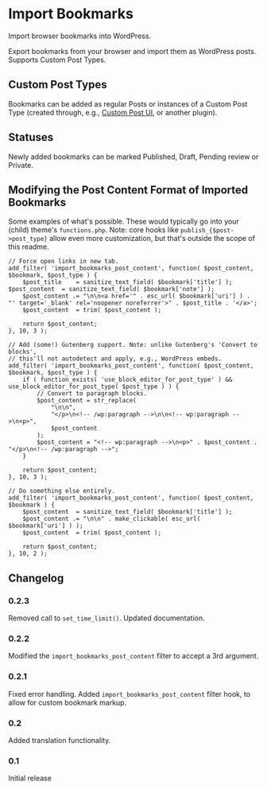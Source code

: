 # Import Bookmarks
Import browser bookmarks into WordPress.

Export bookmarks from your browser and import them as WordPress posts. Supports Custom Post Types.

## Custom Post Types
Bookmarks can be added as regular Posts or instances of a Custom Post Type (created through, e.g., [Custom Post UI](https://wordpress.org/plugins/custom-post-type-ui/), or another plugin).

## Statuses
Newly added bookmarks can be marked Published, Draft, Pending review or Private.

## Modifying the Post Content Format of Imported Bookmarks
Some examples of what's possible. These would typically go into your (child) theme's `functions.php`. Note: core hooks like `publish_{$post->post_type}` allow even more customization, but that's outside the scope of this readme.

```
// Force open links in new tab.
add_filter( 'import_bookmarks_post_content', function( $post_content, $bookmark, $post_type ) {
    $post_title    = sanitize_text_field( $bookmark['title'] );    $post_content  = sanitize_text_field( $bookmark['note'] );
    $post_content .= "\n\n<a href='" . esc_url( $bookmark['uri'] ) . "' target='_blank' rel='noopener noreferrer'>" . $post_title . '</a>';
    $post_content  = trim( $post_content );

    return $post_content;
}, 10, 3 );
```

```
// Add (some!) Gutenberg support. Note: unlike Gutenberg's 'Convert to blocks',
// this'll not autodetect and apply, e.g., WordPress embeds.
add_filter( 'import_bookmarks_post_content', function( $post_content, $bookmark, $post_type ) {
    if ( function_exists( 'use_block_editor_for_post_type' ) && use_block_editor_for_post_type( $post_type ) ) {
        // Convert to paragraph blocks.
        $post_content = str_replace(
            "\n\n",
            "</p>\n<!-- /wp:paragraph -->\n\n<!-- wp:paragraph -->\n<p>",
            $post_content
        );
        $post_content = "<!-- wp:paragraph -->\n<p>" . $post_content . "</p>\n<!-- /wp:paragraph -->";
    }

    return $post_content;
}, 10, 3 );
```

```
// Do something else entirely.
add_filter( 'import_bookmarks_post_content', function( $post_content, $bookmark ) {
    $post_content  = sanitize_text_field( $bookmark['title'] );
    $post_content .= "\n\n" . make_clickable( esc_url( $bookmark['uri'] ) );
    $post_content  = trim( $post_content );

    return $post_content;
}, 10, 2 );
```

## Changelog

### 0.2.3
Removed call to `set_time_limit()`. Updated documentation.

### 0.2.2
Modified the `import_bookmarks_post_content` filter to accept a 3rd argument.

### 0.2.1
Fixed error handling. Added `import_bookmarks_post_content` filter hook, to allow for custom bookmark markup.

### 0.2
Added translation functionality.

### 0.1
Initial release
